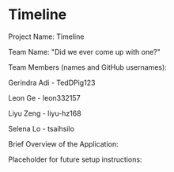 # Timeline

Project Name: Timeline

Team Name: "Did we ever come up with one?"

Team Members (names and GitHub usernames):

  Gerindra Adi - TedDPig123
  
  Leon Ge - leon332157
  
  Liyu Zeng - liyu-hz168
  
  Selena Lo - tsaihsilo

Brief Overview of the Application: 


Placeholder for future setup instructions:

